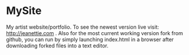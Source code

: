 # MySite
My artist website/portfolio. To see the newest version live visit: http://jeanettie.com . Also for the most current working version fork from github, you can run by simply launching index.html in a browser after downloading forked files into a text editor. 
